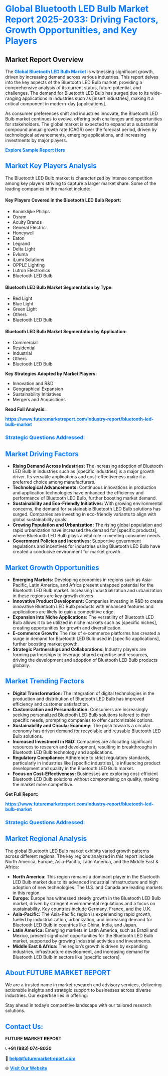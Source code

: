 <h1 style="color: #007BFF;">Global Bluetooth LED Bulb Market Report 2025-2033: Driving Factors, Growth Opportunities, and Key Players</h1>

<section id="overview">
<h2>Market Report Overview</h2>
<p>The <a href="https://www.futuremarketreport.com/industry-report/bluetooth-led-bulb-market" style="color: #007BFF; text-decoration: none;"><strong>Global Bluetooth LED Bulb Market</strong></a> is witnessing significant growth, driven by increasing demand across various industries. This report delves into the key aspects of the Bluetooth LED Bulb market, providing a comprehensive analysis of its current status, future potential, and challenges. The demand for Bluetooth LED Bulb has surged due to its wide-ranging applications in industries such as [insert industries], making it a critical component in modern-day [applications].</p>
<p>As consumer preferences shift and industries innovate, the Bluetooth LED Bulb market continues to evolve, offering both challenges and opportunities for stakeholders. The global market is expected to expand at a substantial compound annual growth rate (CAGR) over the forecast period, driven by technological advancements, emerging applications, and increasing investments by major players.</p>
</section>

<section id="overview">
<p><a href="https://www.futuremarketreport.com/request-sample/reportId=100012" style="color: #007BFF; text-decoration: none;"><strong>Explore Sample Report Here</strong></a></p>
</section>

<section id="key-players">
<h2 style="color: #007BFF;">Market Key Players Analysis</h2>
<p>The Bluetooth LED Bulb market is characterized by intense competition among key players striving to capture a larger market share. Some of the leading companies in the market include:</p>
<h4>Key Players Covered in the Bluetooth LED Bulb Report:</h4>
<ul><li>Koninklijke Philips</li><li>Osram</li><li>Acuity Brands</li><li>General Electric</li><li>Honeywell</li><li>Eaton</li><li>Legrand</li><li>Delta Light</li><li>Evluma</li><li>iLumi Solutions</li><li>OPPLE Lighting</li><li>Lutron Electronics</li><li>Bluetooth LED Bulb</li></ul>
<h4>Bluetooth LED Bulb Market Segmentation by Type:</h4>
<ul><li>Red Light</li><li>Blue Light</li><li>Green Light</li><li>Others</li><li>Bluetooth LED Bulb</li></ul>

<h4>Bluetooth LED Bulb Market Segmentation by Application:</h4>
<ul><li>Commercial</li><li>Residential</li><li>Industrial</li><li>Others</li><li>Bluetooth LED Bulb</li></ul>
<p><strong>Key Strategies Adopted by Market Players:</strong></p>
<ul>
<li>Innovation and R&D</li>
<li>Geographical Expansion</li>
<li>Sustainability Initiatives</li>
<li>Mergers and Acquisitions</li>
</ul>
</section>

<section>
<p><strong>Read Full Analysis: </strong></p><a href="https://www.futuremarketreport.com/industry-report/bluetooth-led-bulb-market" style="color: #007BFF; text-decoration: none;"><strong>https://www.futuremarketreport.com/industry-report/bluetooth-led-bulb-market</strong></a>
<h3 style="color: #007BFF;">Strategic Questions Addressed:</h3>
</section>

<section id="driving-factors">
<h2 style="color: #007BFF;">Market Driving Factors</h2>
<ul>
<li><strong>Rising Demand Across Industries:</strong> The increasing adoption of Bluetooth LED Bulb in industries such as [specific industries] is a major growth driver. Its versatile applications and cost-effectiveness make it a preferred choice among manufacturers.</li>
<li><strong>Technological Advancements:</strong> Continuous innovations in production and application technologies have enhanced the efficiency and performance of Bluetooth LED Bulb, further boosting market demand.</li>
<li><strong>Sustainability and Eco-Friendly Initiatives:</strong> With growing environmental concerns, the demand for sustainable Bluetooth LED Bulb solutions has surged. Companies are investing in eco-friendly variants to align with global sustainability goals.</li>
<li><strong>Growing Population and Urbanization:</strong> The rising global population and rapid urbanization have increased the demand for [specific products], where Bluetooth LED Bulb plays a vital role in meeting consumer needs.</li>
<li><strong>Government Policies and Incentives:</strong> Supportive government regulations and incentives for industries using Bluetooth LED Bulb have created a conducive environment for market growth.</li>
</ul>
</section>

<section id="growth-opportunities">
<h2 style="color: #007BFF;">Market Growth Opportunities</h2>
<ul>
<li><strong>Emerging Markets:</strong> Developing economies in regions such as Asia-Pacific, Latin America, and Africa present untapped potential for the Bluetooth LED Bulb market. Increasing industrialization and urbanization in these regions are key growth drivers.</li>
<li><strong>Innovative Product Development:</strong> Companies investing in R&D to create innovative Bluetooth LED Bulb products with enhanced features and applications are likely to gain a competitive edge.</li>
<li><strong>Expansion into Niche Applications:</strong> The versatility of Bluetooth LED Bulb allows it to be utilized in niche markets such as [specific niches], creating opportunities for growth and diversification.</li>
<li><strong>E-commerce Growth:</strong> The rise of e-commerce platforms has created a surge in demand for Bluetooth LED Bulb used in [specific applications], further boosting market growth.</li>
<li><strong>Strategic Partnerships and Collaborations:</strong> Industry players are forming partnerships to leverage shared expertise and resources, driving the development and adoption of Bluetooth LED Bulb products globally.</li>
</ul>
</section>

<section id="trending-factors">
<h2 style="color: #007BFF;">Market Trending Factors</h2>
<ul>
<li><strong>Digital Transformation:</strong> The integration of digital technologies in the production and distribution of Bluetooth LED Bulb has improved efficiency and customer satisfaction.</li>
<li><strong>Customization and Personalization:</strong> Consumers are increasingly seeking personalized Bluetooth LED Bulb solutions tailored to their specific needs, prompting companies to offer customizable options.</li>
<li><strong>Sustainability and Circular Economy:</strong> The push towards a circular economy has driven demand for recyclable and reusable Bluetooth LED Bulb solutions.</li>
<li><strong>Increased Investment in R&D:</strong> Companies are allocating significant resources to research and development, resulting in breakthroughs in Bluetooth LED Bulb technology and applications.</li>
<li><strong>Regulatory Compliance:</strong> Adherence to strict regulatory standards, particularly in industries like [specific industries], is influencing product development and quality in the Bluetooth LED Bulb market.</li>
<li><strong>Focus on Cost-Effectiveness:</strong> Businesses are exploring cost-efficient Bluetooth LED Bulb solutions without compromising on quality, making the market more competitive.</li>
</ul>
</section>

<section>
<p><strong>Get Full Report: </strong></p><a href="https://www.futuremarketreport.com/industry-report/bluetooth-led-bulb-market" style="color: #007BFF; text-decoration: none;"><strong>https://www.futuremarketreport.com/industry-report/bluetooth-led-bulb-market</strong></a>
<h3 style="color: #007BFF;">Strategic Questions Addressed:</h3>
</section>


<section id="regional-analysis">
<h2 style="color: #007BFF;">Market Regional Analysis</h2>
<p>The global Bluetooth LED Bulb market exhibits varied growth patterns across different regions. The key regions analyzed in this report include North America, Europe, Asia-Pacific, Latin America, and the Middle East & Africa:</p>
<ul>
<li><strong>North America:</strong> This region remains a dominant player in the Bluetooth LED Bulb market due to its advanced industrial infrastructure and high adoption of new technologies. The U.S. and Canada are leading markets in this region.</li>
<li><strong>Europe:</strong> Europe has witnessed steady growth in the Bluetooth LED Bulb market, driven by stringent environmental regulations and a focus on sustainability. Key countries include Germany, France, and the U.K.</li>
<li><strong>Asia-Pacific:</strong> The Asia-Pacific region is experiencing rapid growth, fueled by industrialization, urbanization, and increasing demand for Bluetooth LED Bulb in countries like China, India, and Japan.</li>
<li><strong>Latin America:</strong> Emerging markets in Latin America, such as Brazil and Mexico, present significant opportunities for the Bluetooth LED Bulb market, supported by growing industrial activities and investments.</li>
<li><strong>Middle East & Africa:</strong> The region’s growth is driven by expanding industries, infrastructure development, and increasing demand for Bluetooth LED Bulb in sectors like [specific sectors].</li>
</ul>
</section>

<footer>
<h2 style="color: #007BFF;">About FUTURE MARKET REPORT</h2>
<p>We are a trusted name in market research and advisory services, delivering actionable insights and strategic support to businesses across diverse industries. Our expertise lies in offering:</p>

<p>Stay ahead in today’s competitive landscape with our tailored research solutions.</p>

<h2 style="color: #007BFF;">Contact Us:</h2>
<p><strong>FUTURE MARKET REPORT</strong></p>
<p>📞 <strong>+91 (883) 074-8030</strong></p>
<p>📧 <strong><a href="mailto:help@futuremarketreport.com" style="color: #007BFF;">help@futuremarketreport.com</a></strong></p>
<p>🌐 <strong><a href="https://www.futuremarketreport.com/" style="color: #007BFF;">Visit Our Website</a></strong></p>
</footer>